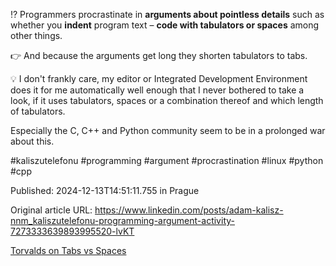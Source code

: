 ⁉️ Programmers procrastinate in **arguments about pointless details** such as whether you **indent** program text – **code with tabulators or spaces** among other things.


👉 And because the arguments get long they shorten tabulators to tabs.


💡 I don't frankly care, my editor or Integrated Development Environment does it for me automatically well enough that I never bothered to take a look, if it uses tabulators, spaces or a combination thereof and which length of tabulators.


Especially the C, C++ and Python community seem to be in a prolonged war about this.


#kaliszutelefonu #programming #argument #procrastination #linux #python #cpp


Published: 2024-12-13T14:51:11.755 in Prague

Original article URL: https://www.linkedin.com/posts/adam-kalisz-nnm_kaliszutelefonu-programming-argument-activity-7273333639893995520-lvKT

[Torvalds on Tabs vs Spaces](./media/torvalds-tabs-vs-spaces-arstechnica.png)
